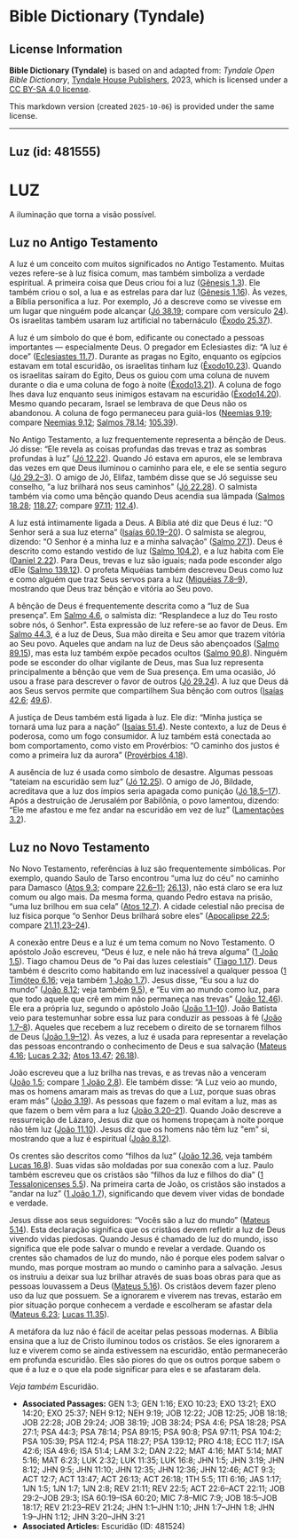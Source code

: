 # Bible Dictionary (Tyndale)

## License Information

**Bible Dictionary (Tyndale)** is based on and adapted from: _Tyndale Open Bible Dictionary_, [Tyndale House Publishers](https://tyndaleopenresources.com/), 2023, which is licensed under a [CC BY-SA 4.0 license](https://creativecommons.org/licenses/by-sa/4.0/legalcode.en).

This markdown version (created `2025-10-06`) is provided under the same license.



--------------------------------

## Luz (id: 481555)

LUZ
===

A iluminação que torna a visão possível.

Luz no Antigo Testamento
------------------------

A luz é um conceito com muitos significados no Antigo Testamento. Muitas vezes refere\-se à luz física comum, mas também simboliza a verdade espiritual. A primeira coisa que Deus criou foi a luz ([Gênesis 1\.3](https://ref.ly/Gen1:3)). Ele também criou o sol, a lua e as estrelas para dar luz ([Gênesis 1\.16](https://ref.ly/Gen1:16)). Às vezes, a Bíblia personifica a luz. Por exemplo, Jó a descreve como se vivesse em um lugar que ninguém pode alcançar ([Jó 38\.19](https://ref.ly/Job38:19); compare com versículo [24](https://ref.ly/Job38:24)). Os israelitas também usaram luz artificial no tabernáculo ([Êxodo 25\.37](https://ref.ly/Exod25:37)).

A luz é um símbolo do que é bom, edificante ou conectado a pessoas importantes — especialmente Deus. O pregador em Eclesiastes diz: “A luz é doce” ([Eclesiastes 11\.7](https://ref.ly/Eccl11:7)). Durante as pragas no Egito, enquanto os egípcios estavam em total escuridão, os israelitas tinham luz ([Êxodo10\.23](https://ref.ly/Exod10:23)). Quando os israelitas saíram do Egito, Deus os guiou com uma coluna de nuvem durante o dia e uma coluna de fogo à noite ([Êxodo13\.21](https://ref.ly/Exod13:21)). A coluna de fogo lhes dava luz enquanto seus inimigos estavam na escuridão ([Êxodo14\.20](https://ref.ly/Exod14:20)). Mesmo quando pecaram, Israel se lembrava de que Deus não os abandonou. A coluna de fogo permaneceu para guiá\-los ([Neemias 9\.19](https://ref.ly/Neh9:19); compare [Neemias 9\.12](https://ref.ly/Neh9:12); [Salmos 78\.14](https://ref.ly/Ps78:14); [105\.39](https://ref.ly/Ps105:39)).

No Antigo Testamento, a luz frequentemente representa a bênção de Deus. Jó disse: “Ele revela as coisas profundas das trevas e traz as sombras profundas à luz” ([Jó 12\.22](https://ref.ly/Job12:22)). Quando Jó estava em apuros, ele se lembrava das vezes em que Deus iluminou o caminho para ele, e ele se sentia seguro ([Jó 29\.2–3](https://ref.ly/Job29:2-Job29:3)). O amigo de Jó, Elifaz, também disse que se Jó seguisse seu conselho, "a luz brilhará nos seus caminhos" ([Jó 22\.28](https://ref.ly/Job22:28)). O salmista também via como uma bênção quando Deus acendia sua lâmpada ([Salmos 18\.28](https://ref.ly/Ps18:28); [118\.27](https://ref.ly/Ps118:27); compare [97\.11](https://ref.ly/Ps97:11); [112\.4](https://ref.ly/Ps112:4)).

A luz está intimamente ligada a Deus. A Bíblia até diz que Deus é luz: “O Senhor será a sua luz eterna” ([Isaías 60\.19–20](https://ref.ly/Isa60:19-Isa60:20)). O salmista se alegrou, dizendo: “O Senhor é a minha luz e a minha salvação” ([Salmo 27\.1](https://ref.ly/Ps27:1)). Deus é descrito como estando vestido de luz ([Salmo 104\.2](https://ref.ly/Ps104:2)), e a luz habita com Ele ([Daniel 2\.22](https://ref.ly/Dan2:22)). Para Deus, trevas e luz são iguais; nada pode esconder algo dEle ([Salmo 139\.12](https://ref.ly/Ps139:12)). O profeta Miquéias também descreveu Deus como luz e como alguém que traz Seus servos para a luz ([Miquéias 7\.8–9](https://ref.ly/Mic7:8-Mic7:9)), mostrando que Deus traz bênção e vitória ao Seu povo.

A bênção de Deus é frequentemente descrita como a “luz de Sua presença”. Em [Salmo 4\.6](https://ref.ly/Ps4:6), o salmista diz: “Resplandece a luz do Teu rosto sobre nós, ó Senhor". Esta expressão de luz refere\-se ao favor de Deus. Em [Salmo 44\.3](https://ref.ly/Ps44:3), é a luz de Deus, Sua mão direita e Seu amor que trazem vitória ao Seu povo. Aqueles que andam na luz de Deus são abençoados ([Salmo 89\.15](https://ref.ly/Ps89:15)), mas esta luz também expõe pecados ocultos ([Salmo 90\.8](https://ref.ly/Ps90:8)). Ninguém pode se esconder do olhar vigilante de Deus, mas Sua luz representa principalmente a bênção que vem de Sua presença. Em uma ocasião, Jó usou a frase para descrever o favor de outros ([Jó 29\.24](https://ref.ly/Job29:24)). A luz que Deus dá aos Seus servos permite que compartilhem Sua bênção com outros ([Isaías 42\.6](https://ref.ly/Isa42:6); [49\.6](https://ref.ly/Isa49:6)).

A justiça de Deus também está ligada à luz. Ele diz: “Minha justiça se tornará uma luz para a nação” ([Isaías 51\.4](https://ref.ly/Isa51:4)). Neste contexto, a luz de Deus é poderosa, como um fogo consumidor. A luz também está conectada ao bom comportamento, como visto em Provérbios: “O caminho dos justos é como a primeira luz da aurora” ([Provérbios 4\.18](https://ref.ly/Prov4:18)).

A ausência de luz é usada como símbolo de desastre. Algumas pessoas “tateiam na escuridão sem luz” ([Jó 12\.25](https://ref.ly/Job12:25)). O amigo de Jó, Bildade, acreditava que a luz dos ímpios seria apagada como punição ([Jó 18\.5–17](https://ref.ly/Job18:5-Job18:17)). Após a destruição de Jerusalém por Babilônia, o povo lamentou, dizendo: “Ele me afastou e me fez andar na escuridão em vez de luz” ([Lamentações 3\.2](https://ref.ly/Lam3:2)).

Luz no Novo Testamento
----------------------

No Novo Testamento, referências à luz são frequentemente simbólicas. Por exemplo, quando Saulo de Tarso encontrou “uma luz do céu” no caminho para Damasco ([Atos 9\.3](https://ref.ly/Acts9:3); compare [22\.6–11](https://ref.ly/Acts22:6-Acts22:11); [26\.13](https://ref.ly/Acts26:13)), não está claro se era luz comum ou algo mais. Da mesma forma, quando Pedro estava na prisão, “uma luz brilhou em sua cela” ([Atos 12\.7](https://ref.ly/Acts12:7)). A cidade celestial não precisa de luz física porque “o Senhor Deus brilhará sobre eles” ([Apocalipse 22\.5](https://ref.ly/Rev22:5); compare [21\.11,23–24](https://ref.ly/Rev21:11)).

A conexão entre Deus e a luz é um tema comum no Novo Testamento. O apóstolo João escreveu, “Deus é luz, e nele não há treva alguma” ([1 João 1\.5](https://ref.ly/1John1:5)). Tiago chamou Deus de “o Pai das luzes celestiais” ([Tiago 1\.17](https://ref.ly/Jas1:17)). Deus também é descrito como habitando em luz inacessível a qualquer pessoa ([1 Timóteo 6\.16](https://ref.ly/1Tim6:16); veja também [1 João 1\.7](https://ref.ly/1John1:7)). Jesus disse, “Eu sou a luz do mundo” ([João 8\.12](https://ref.ly/John8:12); veja também [9\.5](https://ref.ly/John9:5)), e “Eu vim ao mundo como luz, para que todo aquele que crê em mim não permaneça nas trevas” ([João 12\.46](https://ref.ly/John12:46)). Ele era a própria luz, segundo o apóstolo João ([João 1\.1–10](https://ref.ly/John1:1-John1:10)). João Batista veio para testemunhar sobre essa luz para conduzir as pessoas à fé ([João 1\.7–8](https://ref.ly/John1:7-John1:8)). Aqueles que recebem a luz recebem o direito de se tornarem filhos de Deus ([João 1\.9–12](https://ref.ly/John1:9-John1:12)). Às vezes, a luz é usada para representar a revelação das pessoas encontrando o conhecimento de Deus e sua salvação ([Mateus 4\.16](https://ref.ly/Matt4:16); [Lucas 2\.32](https://ref.ly/Luke2:32); [Atos 13\.47](https://ref.ly/Acts13:47); [26\.18](https://ref.ly/Acts26:18)).

João escreveu que a luz brilha nas trevas, e as trevas não a venceram ([João 1\.5](https://ref.ly/John1:5); compare [1 João 2\.8](https://ref.ly/1John2:8)). Ele também disse: “A Luz veio ao mundo, mas os homens amaram mais as trevas do que a Luz, porque suas obras eram más” ([João 3\.19](https://ref.ly/John3:19)). As pessoas que fazem o mal evitam a luz, mas as que fazem o bem vêm para a luz ([João 3\.20–21](https://ref.ly/John3:20-John3:21)). Quando João descreve a ressurreição de Lázaro, Jesus diz que os homens tropeçam à noite porque não têm luz ([João 11\.10](https://ref.ly/John11:10)). Jesus diz que os homens não têm luz "em" si, mostrando que a luz é espiritual ([João 8\.12](https://ref.ly/John8:12)).

Os crentes são descritos como “filhos da luz” ([João 12\.36](https://ref.ly/John12:36), veja também [Lucas 16\.8](https://ref.ly/Luke16:8)). Suas vidas são moldadas por sua conexão com a luz. Paulo também escreveu que os cristãos são “filhos da luz e filhos do dia” ([1 Tessalonicenses 5\.5](https://ref.ly/1Thess5:5)). Na primeira carta de João, os cristãos são instados a “andar na luz” ([1 João 1\.7](https://ref.ly/1John1:7)), significando que devem viver vidas de bondade e verdade.

Jesus disse aos seus seguidores: “Vocês são a luz do mundo” ([Mateus 5\.14](https://ref.ly/Matt5:14)). Esta declaração significa que os cristãos devem refletir a luz de Deus vivendo vidas piedosas. Quando Jesus é chamado de luz do mundo, isso significa que ele pode salvar o mundo e revelar a verdade. Quando os crentes são chamados de luz do mundo, não é porque eles podem salvar o mundo, mas porque mostram ao mundo o caminho para a salvação. Jesus os instruiu a deixar sua luz brilhar através de suas boas obras para que as pessoas louvassem a Deus ([Mateus 5\.16](https://ref.ly/Matt5:14)). Os cristãos devem fazer pleno uso da luz que possuem. Se a ignorarem e viverem nas trevas, estarão em pior situação porque conhecem a verdade e escolheram se afastar dela ([Mateus 6\.23](https://ref.ly/Matt6:23); [Lucas 11\.35](https://ref.ly/Luke11:35)).

A metáfora da luz não é fácil de aceitar pelas pessoas modernas. A Bíblia ensina que a luz de Cristo iluminou todos os cristãos. Se eles ignorarem a luz e viverem como se ainda estivessem na escuridão, então permanecerão em profunda escuridão. Eles são piores do que os outros porque sabem o que é a luz e o que ela pode significar para eles e se afastaram dela.

*Veja também* Escuridão.

* **Associated Passages:** GEN 1:3; GEN 1:16; EXO 10:23; EXO 13:21; EXO 14:20; EXO 25:37; NEH 9:12; NEH 9:19; JOB 12:22; JOB 12:25; JOB 18:18; JOB 22:28; JOB 29:24; JOB 38:19; JOB 38:24; PSA 4:6; PSA 18:28; PSA 27:1; PSA 44:3; PSA 78:14; PSA 89:15; PSA 90:8; PSA 97:11; PSA 104:2; PSA 105:39; PSA 112:4; PSA 118:27; PSA 139:12; PRO 4:18; ECC 11:7; ISA 42:6; ISA 49:6; ISA 51:4; LAM 3:2; DAN 2:22; MAT 4:16; MAT 5:14; MAT 5:16; MAT 6:23; LUK 2:32; LUK 11:35; LUK 16:8; JHN 1:5; JHN 3:19; JHN 8:12; JHN 9:5; JHN 11:10; JHN 12:35; JHN 12:36; JHN 12:46; ACT 9:3; ACT 12:7; ACT 13:47; ACT 26:13; ACT 26:18; 1TH 5:5; 1TI 6:16; JAS 1:17; 1JN 1:5; 1JN 1:7; 1JN 2:8; REV 21:11; REV 22:5; ACT 22:6–ACT 22:11; JOB 29:2–JOB 29:3; ISA 60:19–ISA 60:20; MIC 7:8–MIC 7:9; JOB 18:5–JOB 18:17; REV 21:23–REV 21:24; JHN 1:1–JHN 1:10; JHN 1:7–JHN 1:8; JHN 1:9–JHN 1:12; JHN 3:20–JHN 3:21
* **Associated Articles:** Escuridão (ID: 481524)

